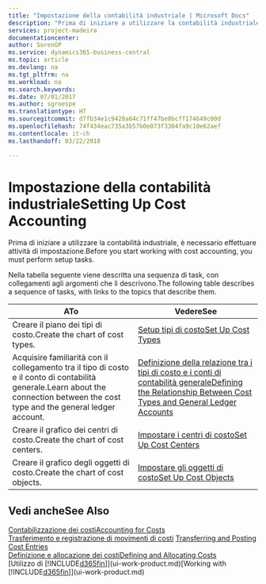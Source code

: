 ```yaml
---
title: "Impostazione della contabilità industriale | Microsoft Docs"
description: "Prima di iniziare a utilizzare la contabilità industriale, è necessario effettuare attività di impostazione."
services: project-madeira
documentationcenter: 
author: SorenGP
ms.service: dynamics365-business-central
ms.topic: article
ms.devlang: na
ms.tgt_pltfrm: na
ms.workload: na
ms.search.keywords: 
ms.date: 07/01/2017
ms.author: sgroespe
ms.translationtype: HT
ms.sourcegitcommit: d7fb34e1c9428a64c71ff47be8bcff174649c00d
ms.openlocfilehash: 74f434eac735a3b57b0e073f3304fa9c10e62aef
ms.contentlocale: it-ch
ms.lasthandoff: 03/22/2018

---
```

# <a name="setting-up-cost-accounting"></a><span data-ttu-id="87600-103">Impostazione della contabilità industriale</span><span class="sxs-lookup"><span data-stu-id="87600-103">Setting Up Cost Accounting</span></span>
<span data-ttu-id="87600-104">Prima di iniziare a utilizzare la contabilità industriale, è necessario effettuare attività di impostazione.</span><span class="sxs-lookup"><span data-stu-id="87600-104">Before you start working with cost accounting, you must perform setup tasks.</span></span>  

 <span data-ttu-id="87600-105">Nella tabella seguente viene descritta una sequenza di task, con collegamenti agli argomenti che li descrivono.</span><span class="sxs-lookup"><span data-stu-id="87600-105">The following table describes a sequence of tasks, with links to the topics that describe them.</span></span>

|<span data-ttu-id="87600-106">A</span><span class="sxs-lookup"><span data-stu-id="87600-106">To</span></span>|<span data-ttu-id="87600-107">Vedere</span><span class="sxs-lookup"><span data-stu-id="87600-107">See</span></span>|  
|--------|---------|  
|<span data-ttu-id="87600-108">Creare il piano dei tipi di costo.</span><span class="sxs-lookup"><span data-stu-id="87600-108">Create the chart of cost types.</span></span>|[<span data-ttu-id="87600-109">Setup tipi di costo</span><span class="sxs-lookup"><span data-stu-id="87600-109">Set Up Cost Types</span></span>](finance-how-to-set-up-cost-types.md)|  
|<span data-ttu-id="87600-110">Acquisire familiarità con il collegamento tra il tipo di costo e il conto di contabilità generale.</span><span class="sxs-lookup"><span data-stu-id="87600-110">Learn about the connection between the cost type and the general ledger account.</span></span>|[<span data-ttu-id="87600-111">Definizione della relazione tra i tipi di costo e i conti di contabilità generale</span><span class="sxs-lookup"><span data-stu-id="87600-111">Defining the Relationship Between Cost Types and General Ledger Accounts</span></span>](finance-defining-the-relationship-between-cost-types-and-general-ledger-accounts.md)|  
|<span data-ttu-id="87600-112">Creare il grafico dei centri di costo.</span><span class="sxs-lookup"><span data-stu-id="87600-112">Create the chart of cost centers.</span></span>|[<span data-ttu-id="87600-113">Impostare i centri di costo</span><span class="sxs-lookup"><span data-stu-id="87600-113">Set Up Cost Centers</span></span>](finance-how-to-set-up-cost-centers.md)|  
|<span data-ttu-id="87600-114">Creare il grafico degli oggetti di costo.</span><span class="sxs-lookup"><span data-stu-id="87600-114">Create the chart of cost objects.</span></span>|[<span data-ttu-id="87600-115">Impostare gli oggetti di costo</span><span class="sxs-lookup"><span data-stu-id="87600-115">Set Up Cost Objects</span></span>](finance-how-to-set-up-cost-objects.md)|  

## <a name="see-also"></a><span data-ttu-id="87600-116">Vedi anche</span><span class="sxs-lookup"><span data-stu-id="87600-116">See Also</span></span>  
[<span data-ttu-id="87600-117">Contabilizzazione dei costi</span><span class="sxs-lookup"><span data-stu-id="87600-117">Accounting for Costs</span></span>](finance-manage-cost-accounting.md)  
<span data-ttu-id="87600-118">[Trasferimento e registrazione di movimenti di costi](finance-transfer-and-post-cost-entries.md) </span><span class="sxs-lookup"><span data-stu-id="87600-118">[Transferring and Posting Cost Entries](finance-transfer-and-post-cost-entries.md) </span></span>  
[<span data-ttu-id="87600-119">Definizione e allocazione dei costi</span><span class="sxs-lookup"><span data-stu-id="87600-119">Defining and Allocating Costs</span></span>](finance-define-and-allocate-costs.md)  
<span data-ttu-id="87600-120">[Utilizzo di [!INCLUDE[d365fin](includes/d365fin_md.md)]](ui-work-product.md)</span><span class="sxs-lookup"><span data-stu-id="87600-120">[Working with [!INCLUDE[d365fin](includes/d365fin_md.md)]](ui-work-product.md)</span></span>

